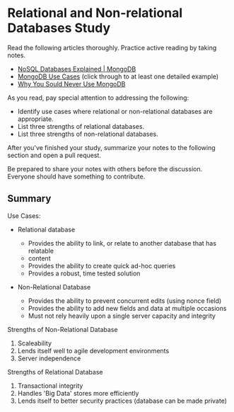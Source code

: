 # Relational and Non-relational Databases Study

Read the following articles thoroughly. Practice active reading by taking notes.

-   [NoSQL Databases Explained | MongoDB](https://www.mongodb.com/nosql-explained)
-   [MongoDB Use Cases](http://docs.mongodb.org/ecosystem/use-cases/) (click
    through to at least one detailed example)
-   [Why You Sould Never Use MongoDB](http://www.sarahmei.com/blog/2013/11/11/why-you-should-never-use-mongodb/)

As you read, pay special attention to addressing the following:

-   Identify use cases where relational or non-relational databases are
    appropriate.
-   List three strengths of relational databases.
-   List three strengths of non-relational databases.

After you've finished your study, summarize your notes to the following section
and open a pull request.

Be prepared to share your notes with others before the discussion. Everyone
should have something to contribute.

## Summary

<!-- your notes here -->

Use Cases:
 - Relational database
   - Provides the ability to link, or relate to another database that has relatable
   - content
   - Provides the ability to create quick ad-hoc queries
   - Provides a robust, time tested solution

 - Non-Relational Database
   - Provides the ability to prevent concurrent edits (using nonce field)
   - Provides the ability to add new fields and data at multiple occasions
   - Must not rely heavily upon a single server capacity and integrity



Strengths of Non-Relational Database
1. Scaleability
2. Lends itself well to agile development environments
3. Server independence

Strengths of Relational Database
1. Transactional integrity
2. Handles 'Big Data' stores more efficiently
3. Lends itself to better security practices (database can be made private)
